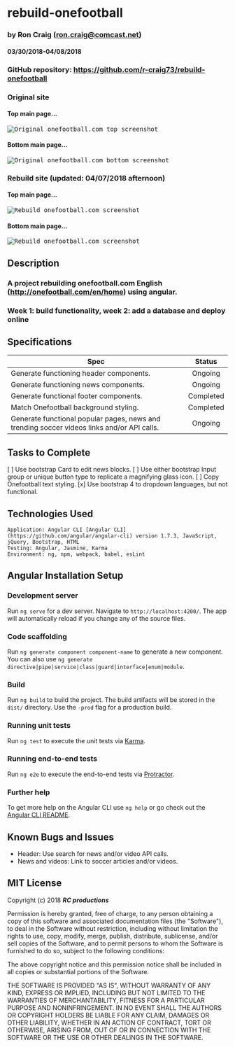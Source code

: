 # rebuild-onefootball

### by Ron Craig (ron.craig@comcast.net)
#### 03/30/2018-04/08/2018

### GitHub repository: https://github.com/r-craig73/rebuild-onefootball

### Original site
#### Top main page...
<kbd><img src="./src/assets/Onefootball-sc01.png" alt="Original onefootball.com  top screenshot"></kbd>
#### Bottom main page...
<kbd><img src="./src/assets/Onefootball-sc02.png" alt="Original onefootball.com  bottom screenshot"></kbd>

### Rebuild site (updated: 04/07/2018 afternoon)
#### Top main page...
<kbd><img src="./src/assets/Onefootball-rebuild-sc01.png" alt="Rebuild onefootball.com screenshot"></kbd>

#### Bottom main page...
<kbd><img src="./src/assets/Onefootball-rebuild-sc02.png" alt="Rebuild onefootball.com screenshot"></kbd>

## Description
### A project rebuilding onefootball.com English (http://onefootball.com/en/home) using angular.
### Week 1: build functionality, week 2: add a database and deploy online

## Specifications

| Spec   | Status   |
|--------|:-------: |
| Generate functioning header <app-app-head></app-app-head> components. | Ongoing |
| Generate functioning news <app-news></app-news> components. | Ongoing |
| Generate functional footer <app-footer></app-footer> components. | Completed |
| Match Onefootball background styling. | Completed |
| Generate functional popular pages, news and trending soccer videos links and/or API calls. | Ongoing |

## Tasks to Complete
[ ] Use bootstrap Card to edit news blocks.
[ ] Use either bootstrap Input group or unique button type to replicate a magnifying glass icon.
[ ] Copy Onefootball text styling.
[x] Use bootstrap 4 to dropdown languages, but not functional.


## Technologies Used
```
Application: Angular CLI [Angular CLI] (https://github.com/angular/angular-cli) version 1.7.3, JavaScript, jQuery, Bootstrap, HTML
Testing: Angular, Jasmine, Karma
Environment: ng, npm, webpack, babel, esLint
```

## Angular Installation Setup

### Development server

Run `ng serve` for a dev server. Navigate to `http://localhost:4200/`. The app will automatically reload if you change any of the source files.

### Code scaffolding

Run `ng generate component component-name` to generate a new component. You can also use `ng generate directive|pipe|service|class|guard|interface|enum|module`.

### Build

Run `ng build` to build the project. The build artifacts will be stored in the `dist/` directory. Use the `-prod` flag for a production build.

### Running unit tests

Run `ng test` to execute the unit tests via [Karma](https://karma-runner.github.io).

### Running end-to-end tests

Run `ng e2e` to execute the end-to-end tests via [Protractor](http://www.protractortest.org/).

### Further help

To get more help on the Angular CLI use `ng help` or go check out the [Angular CLI README](https://github.com/angular/angular-cli/blob/master/README.md).

## Known Bugs and Issues
* Header: Use search for news and/or video API calls.
* News and videos: Link to soccer articles and/or videos.

MIT License
-----------

Copyright (c) 2018 **_RC productions_**

Permission is hereby granted, free of charge, to any person obtaining a copy of this software and associated documentation files (the "Software"), to deal in the Software without restriction, including without limitation the rights to use, copy, modify, merge, publish, distribute, sublicense, and/or sell copies of the Software, and to permit persons to whom the Software is furnished to do so, subject to the following conditions:

The above copyright notice and this permission notice shall be included in all copies or substantial portions of the Software.

THE SOFTWARE IS PROVIDED "AS IS", WITHOUT WARRANTY OF ANY KIND, EXPRESS OR
IMPLIED, INCLUDING BUT NOT LIMITED TO THE WARRANTIES OF MERCHANTABILITY,
FITNESS FOR A PARTICULAR PURPOSE AND NONINFRINGEMENT. IN NO EVENT SHALL THE AUTHORS OR COPYRIGHT HOLDERS BE LIABLE FOR ANY CLAIM, DAMAGES OR OTHER
LIABILITY, WHETHER IN AN ACTION OF CONTRACT, TORT OR OTHERWISE, ARISING FROM, OUT OF OR IN CONNECTION WITH THE SOFTWARE OR THE USE OR OTHER DEALINGS IN THE SOFTWARE.
